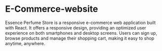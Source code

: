 # E-Commerce-website
Essence Perfume Store is a responsive e-commerce web application built with React. It offers a responsive design, providing an optimized user experience on both smartphones and desktop screens. Users can sign up, browse products and manage their shopping cart, making it easy to shop anytime, anywhere.
